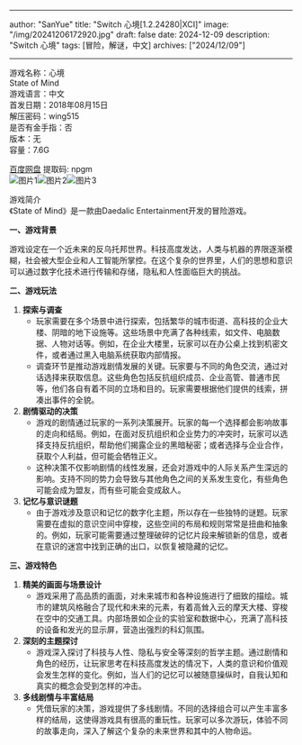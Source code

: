 
---
author: "SanYue"
title: "Switch 心境[1.2.24280|XCI]"
image: "/img/20241206172920.jpg"
draft: false
date: 2024-12-09
description: "Switch 心境"
tags: [冒险，解谜，中文]
archives: ["2024/12/09"]

---

游戏名称：心境   
State of Mind    
游戏语言：中文  
首发日期：2018年08月15日  
解压密码：wing515  
是否有金手指：否  
版本：无   
容量：7.6G

[百度网盘](https://pan.baidu.com/s/1z0TavFLd7wVhu8YQ23c0Qg) 提取码: npgm  
![图片1](/img/828286.jpg)![图片2](/img/c9f055.jpg)![图片3](/img/663cab.jpg)  

游戏简介  
《State of Mind》是一款由Daedalic Entertainment开发的冒险游戏。

**一、游戏背景**

游戏设定在一个近未来的反乌托邦世界。科技高度发达，人类与机器的界限逐渐模糊，社会被大型企业和人工智能所掌控。在这个复杂的世界里，人们的思想和意识可以通过数字化技术进行传输和存储，隐私和人性面临巨大的挑战。

**二、游戏玩法**

1. **探索与调查**
   - 玩家需要在多个场景中进行探索，包括繁华的城市街道、高科技的企业大楼、阴暗的地下设施等。这些场景中充满了各种线索，如文件、电脑数据、人物对话等。例如，在企业大楼里，玩家可以在办公桌上找到机密文件，或者通过黑入电脑系统获取内部情报。
   - 调查环节是推动游戏剧情发展的关键。玩家要与不同的角色交流，通过对话选择来获取信息。这些角色包括反抗组织成员、企业高管、普通市民等，他们各自有着不同的立场和目的。玩家需要根据他们提供的线索，拼凑出事件的全貌。
2. **剧情驱动的决策**
   - 游戏的剧情通过玩家的一系列决策展开。玩家的每一个选择都会影响故事的走向和结局。例如，在面对反抗组织和企业势力的冲突时，玩家可以选择支持反抗组织，帮助他们揭露企业的黑暗秘密；或者选择与企业合作，获取个人利益，但可能会牺牲正义。
   - 这种决策不仅影响剧情的线性发展，还会对游戏中的人际关系产生深远的影响。支持不同的势力会导致与其他角色之间的关系发生变化，有些角色可能会成为盟友，而有些可能会变成敌人。
3. **记忆与意识谜题**
   - 由于游戏涉及意识和记忆的数字化主题，所以存在一些独特的谜题。玩家需要在虚拟的意识空间中穿梭，这些空间的布局和规则常常是扭曲和抽象的。例如，玩家可能需要通过整理破碎的记忆片段来解锁新的信息，或者在意识的迷宫中找到正确的出口，以恢复被隐藏的记忆。

**三、游戏特色**

1. **精美的画面与场景设计**
   - 游戏采用了高品质的画面，对未来城市和各种设施进行了细致的描绘。城市的建筑风格融合了现代和未来的元素，有着高耸入云的摩天大楼、穿梭在空中的交通工具。内部场景如企业的实验室和数据中心，充满了高科技的设备和发光的显示屏，营造出强烈的科幻氛围。
2. **深刻的主题探讨**
   - 游戏深入探讨了科技与人性、隐私与安全等深刻的哲学主题。通过剧情和角色的经历，让玩家思考在科技高度发达的情况下，人类的意识和价值观会发生怎样的变化。例如，当人们的记忆可以被随意操纵时，自我认知和真实的概念会受到怎样的冲击。
3. **多线剧情与丰富结局**
   - 凭借玩家的决策，游戏提供了多线剧情。不同的选择组合可以产生丰富多样的结局，这使得游戏具有很高的重玩性。玩家可以多次游玩，体验不同的故事走向，深入了解这个复杂的未来世界和其中的人物命运。
